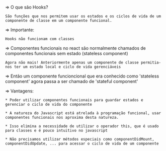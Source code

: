 => O que são Hooks?

    São funções que nos permitem usar os estados e os ciclos de vida de um componente de classe em um componente funcional.

=> Importante:

    Hooks não funcionam com classes

=> Componentes funcionais no react são normalmente chamados de componentes funcionais sem estado (stateless component)
    
    Agora não mais! Anteriormente apenas um componente de classe permitia-nos ter um estado local e ciclo de vida gerenciáveis

=> Então um componente funcioncional que era conhecido como 'stateless component' agora passa a ser chamado de 'stateful component'

=> Vantagens:

    * Poder utilizar componentes funcionais para guardar estados e gerenciar o ciclo de vida do componente

    * A natureza do Javascript está atrelada à programação funcional, usar componentes funcionais nos aproxima desta natureza.

    * Isso elimina a necessidade de utilizar o operador this, que é usado para classes e é pouco intuitivo no javascript

    * Não precisamos utilizar métodos especiais como componentDidMount, componentDidUpdate, ... para acessar o ciclo de vida de um componente

